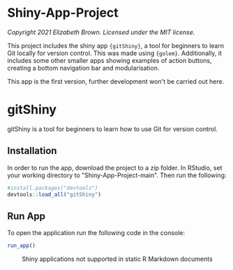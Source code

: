 # Shiny-App-Project

*Copyright 2021 Elizabeth Brown. Licensed under the MIT license.*

This project includes the shiny app `{gitShiny}`, a tool for beginners to learn Git locally for version
control. This was made using `{golem}`. Additionally, it includes some other smaller apps showing examples of action buttons, creating a 
bottom navigation bar and modularisation.

This app is the first version, further development won't be carried out here.

# gitShiny

gitShiny is a tool for beginners to learn how to use Git for version
control.

## Installation

<!--The development version can be installed from
[GitHub](https://github.com/) with:

``` r
# install.packages("devtools")
devtools::install_github("e815135/Shiny-App-Project/gitShiny")
```
-->

In order to run the app, download the project to a zip folder. In RStudio, set your working directory to "Shiny-App-Project-main". Then run the following:

``` r
#install.packages("devtools")
devtools::load_all("gitShiny")
```

## Run App

To open the application run the following code in the console:

``` r
run_app()
```

<!--html_preserve-->

<div class="muted well"
style="width: 100% ; height: 400px ; text-align: center; box-sizing: border-box; -moz-box-sizing: border-box; -webkit-box-sizing: border-box;">

Shiny applications not supported in static R Markdown documents

</div>

